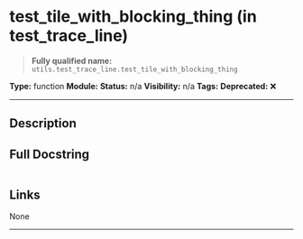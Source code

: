 # test_tile_with_blocking_thing (in test_trace_line)
> **Fully qualified name:** `utils.test_trace_line.test_tile_with_blocking_thing`

**Type:** function
**Module:** 
**Status:** n/a
**Visibility:** n/a
**Tags:** 
**Deprecated:** ❌

---

## Description


## Full Docstring
```

```

## Links
None

---
